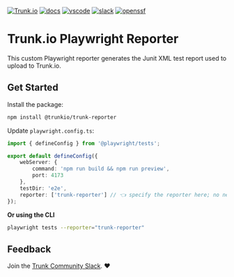 <!-- markdownlint-disable first-line-heading -->

[![Trunk.io](https://github.com/user-attachments/assets/c98a90ee-439b-4a9c-bb9a-69dc0e7e2c7e)](https://trunk.io)
[![docs](https://img.shields.io/badge/-docs-darkgreen?logo=readthedocs&logoColor=ffffff)][docs]
[![vscode](https://img.shields.io/visual-studio-marketplace/i/trunk.io?color=0078d7&label=vscode&logo=visualstudiocode)][vscode]
[![slack](https://img.shields.io/badge/-slack-611f69?logo=slack)][slack]
[![openssf](https://api.securityscorecards.dev/projects/github.com/trunk-io/trunk-action/badge)](https://api.securityscorecards.dev/projects/github.com/trunk-io/trunk-action)

# Trunk.io Playwright Reporter

This custom Playwright reporter generates the Junit XML test report used to upload to Trunk.io.

## Get Started

Install the package: 

```bash
npm install @trunkio/trunk-reporter
```

Update `playwright.config.ts`:

```ts
import { defineConfig } from '@playwright/tests';

export default defineConfig({
	webServer: {
		command: 'npm run build && npm run preview',
		port: 4173
	},
	testDir: 'e2e',
	reporter: ['trunk-reporter'] // 👈 specify the reporter here; no need to import
});
```

**Or using the CLI**
```bash
playwright tests --reporter="trunk-reporter"
```

## Feedback

Join the [Trunk Community Slack][slack]. ❤️

[slack]: https://slack.trunk.io
[docs]: https://docs.trunk.io
[vscode]: https://marketplace.visualstudio.com/items?itemName=Trunk.io

